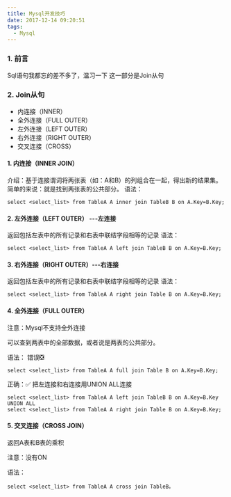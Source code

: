 ```yaml
---
title: Mysql开发技巧
date: 2017-12-14 09:20:51
tags:
  - Mysql
---
```


### 1. 前言

Sql语句我都忘的差不多了，温习一下
这一部分是Join从句

<!-- more -->

### 2. Join从句
* 内连接（INNER）
* 全外连接（FULL OUTER）
* 左外连接（LEFT OUTER）
* 右外连接（RIGHT OUTER）
* 交叉连接（CROSS）

#### 1. 内连接（INNER JOIN）

介绍：基于连接谓词将两张表（如：A和B）的列组合在一起，得出新的结果集。
简单的来说：就是找到两张表的公共部分。
语法：
```
select <select_list> from TableA A inner join TableB B on A.Key=B.Key;
```

#### 2. 左外连接（LEFT OUTER） ---左连接

返回包括左表中的所有记录和右表中联结字段相等的记录
语法：
```
select <select_list> from TableA A left join TableB B on A.Key=B.Key;
```

#### 3. 右外连接（RIGHT OUTER）---右连接

返回包括左表中的所有记录和右表中联结字段相等的记录
语法：
```
select <select_list> from TableA A right join Table B on A.Key=B.Key;
```

#### 4. 全外连接（FULL OUTER）

注意：Mysql不支持全外连接

可以查到两表中的全部数据，或者说是两表的公共部分。

语法：
错误❎
```
select <select_list> from TableA A full join Table B on A.Key=B.Key;
```

正确：✅
把左连接和右连接用UNION ALL连接
```
select <select_list> from TableA A left join TableB B on A.Key=B.Key
UNION ALL
select <select_list> from TableA A right join Table B on A.Key=B.Key;
```

#### 5. 交叉连接（CROSS JOIN）

返回A表和B表的乘积

注意：没有ON

语法：
```
select <select_list> from TableA A cross join TableB。
```
